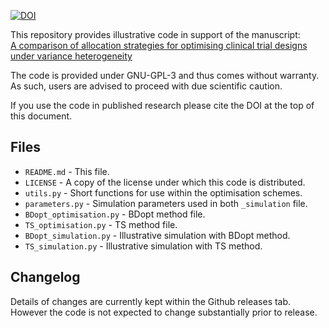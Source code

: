 [![DOI](https://zenodo.org/badge/DOI/10.5281/zenodo.6412420.svg)](https://doi.org/10.5281/zenodo.6412420)

This repository provides illustrative code in support of the manuscript:    
[A comparison of allocation strategies for optimising clinical trial designs under variance heterogeneity](https://doi.org/10.1016/j.csda.2022.107559)
  
The code is provided under GNU-GPL-3 and thus comes without warranty. As such, users are advised to proceed with due scientific caution.

If you use the code in published research please cite the DOI at the top of this document.

## Files
- `README.md` - This file.
- `LICENSE`   - A copy of the license under which this code is distributed.
- `utils.py`  - Short functions for use within the optimisation schemes.
- `parameters.py` - Simulation parameters used in both `_simulation` file.
- `BDopt_optimisation.py` - BDopt method file.
- `TS_optimisation.py` - TS method file.
- `BDopt_simulation.py` - Illustrative simulation with BDopt method.
- `TS_simulation.py` - Illustrative simulation with TS method.

## Changelog

Details of changes are currently kept within the Github releases tab. However the code is not expected to change substantially prior to release.
